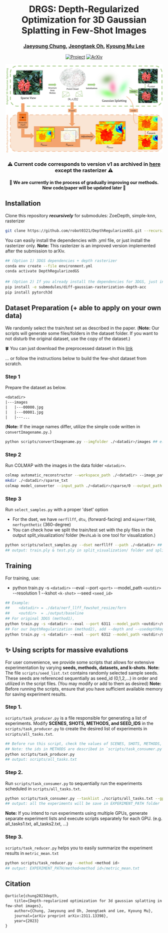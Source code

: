 <div align="center"> 

# DRGS: Depth-Regularized Optimization for 3D Gaussian Splatting in Few-Shot Images
### [Jaeyoung Chung](https://robot0321.github.io/), [Jeongtaek Oh](https://taekkii.github.io/), [Kyoung Mu Lee](https://cv.snu.ac.kr/index.php/~kmlee/)
  
[![Project](https://img.shields.io/badge/Project_Page-DRGS-green)](https://robot0321.github.io/DepthRegGS/index.html)
[![ArXiv](https://img.shields.io/badge/Arxiv-2311.13398-red)](https://arxiv.org/abs/2311.13398) 

![DRGSmethod](assets/mainfig.jpg)

### :warning: Current code corresponds to version v1 as archived in [here](https://arxiv.org/abs/2311.13398v1) except the rasterizer :warning:
#### :construction: We are currently in the process of gradually improving our methods. New code/paper will be updated later :construction: 

</div>

## Installation
Clone this repository ***recursively*** for submodules: ZoeDepth, simple-knn, rasterizer
~~~bash
git clone https://github.com/robot0321/DepthRegularizedGS.git --recursive
~~~

You can easily install the dependencies with .yml file, or just install the rasterizer only.
**Note:** This rasterizer is an improved version implemented after the submission to arXiv.
~~~bash
## (Option 1) 3DGS dependencies + depth rasterizer
conda env create --file environment.yml
conda activate DepthRegularizedGS

## (Option 2) If you already install the dependencies for 3DGS, just install the new (depth) rasterizer and pytorch3d
pip install -e submodules/diff-gaussian-rasterization-depth-acc
pip install pytorch3d
~~~


## Dataset Preparation (+ able to apply on your own data)
We randomly select the train/test set as described in the paper. 
(**Note:** Our scripts will generate some files/folders in the dataset folder. If you want to not disturb the original dataset, use the copy of the dataset.)

🍀 You can just download the preprocessed dataset in this [link](https://drive.google.com/file/d/1iJW4zfIXBAqQc87gdb4V1nPqw8UKBy98/view?usp=sharing)

... or follow the instructions below to build the few-shot dataset from scratch.

### Step 1
Prepare the dataset as below. 
```
<datadir>
|---images
|   |---00000.jpg
|   |---00001.jpg
|   |---...
```
(**Note:** If the image names differ, utilize the simple code written in `convertImagename.py.`)
~~~bash
python scripts/convertImagename.py --imgfolder ./<datadir>/images ## e.g. ./data/nerf_llff_fewshot_resize/fern/images
~~~

### Step 2
Run COLMAP with the images in the data folder `<datadir>`.
~~~bash
colmap automatic_reconstructor --workspace_path ./<datadir> --image_path ./<datadir>/images --camera_model SIMPLE_PINHOLE --single_camera 1 --dense 0 --num_threads 8
mkdir ./<datadir>/sparse_txt
colmap model_converter --input_path ./<datadir>/sparse/0 --output_path ./<datadir>/sparse_txt --output_type TXT
~~~

### Step 3
Run `select_samples.py` with a proper 'dset' option 
* For the dset, we have `nerfllff`, `dtu`, (forward-facing) and `mipnerf360`, `nerfsynthetic` (360-degree)
* You can check how we split the train/test set with the ply files in the output split_visualization/ folder (`MeshLab` is one tool for visualization.)
~~~bash
python scripts/select_samples.py --dset nerfllff --path ./<datadir> ## e.g ./data/nerf_llff_fewshot_resize/fern
## output: train.ply & test.ply in split_visualization/ folder and split_index.json
~~~


## Training
For training, use:
* python train.py -s `<datadir>` --eval --port `<port>` --model_path `<outdir>` --resolution 1 --kshot `<k-shot>` --seed `<seed_id>`
~~~bash
## Example: 
##    <datadir> = ./data/nerf_llff_fewshot_resize/fern
##    <outdir>  = ./output/baseline
## For original 3DGS (method1),
python train.py -s <datadir> --eval --port 6311 --model_path <outdir>/method1 --resolution 1 --kshot 5 --seed 3
## For our DepthRegularization (method2), add --depth and --usedepthReg arguments
python train.py -s <datadir> --eval --port 6312 --model_path <outdir>/method2 --resolution 1 --kshot 5 --seed 3 --depth --usedepthReg
~~~


## :sparkles: Using scripts for massive evalutions
For user convenience, we provide some scripts that allows for extensive experimentation by varying **seeds, methods, datasets, and k-shots**.
**Note:** The file `scripts/seed_list.txt` contains randomly selected sample seeds. These seeds are referenced sequentially as seed_id (0,1,2,...) in order and utilized in the script files. (You may modify or add to them as desired)
**Note:** Before running the scripts, ensure that you have sufficient available memory for saving experiment results.

### Step 1.
`scripts/task_producer.py` is a file responsible for generating a list of experiments. Modify **SCENES, SHOTS, METHODS, and SEED_IDS** in the `scripts/task_producer.py` to create the desired list of experiments in `scripts/all_tasks.txt`.
~~~bash
## Before run this script, check the values of SCENES, SHOTS, METHODS, and SEED_IDS in the script.
## Note: the ids in METHODS are described in `scripts/task_consumer.py` 
python scripts/task_producer.py
## output: scripts/all_tasks.txt
~~~

### Step 2.
Run `scripts/task_consumer.py` to sequentially run the experiments scheduled in `scripts/all_tasks.txt`.
~~~bash
python scripts/task_consumer.py --tasklist ./scripts/all_tasks.txt --gpu 0
## output: all the experiments will be save in EXPERIMENT_PATH folder 
~~~
**Note:** If you intend to run experiments using multiple GPUs, generate separate experiment lists and execute scripts separately for each GPU. (e.g. all_tasks1.txt, all_tasks2.txt, ...)

### Step 3.
`scripts/task_reducer.py` helps you to easily summarize the experiment results in `metric_mean.txt`
~~~bash
python scripts/task_reducer.py --method <method id>
## output: EXPERIMENT_PATH/method<method id>/metric_mean.txt
~~~

<section class="section" id="BibTeX">
  <div class="container is-max-desktop content">
    <h2 class="title">Citation</h2>
    <pre><code>@article{chung2023depth,
    title={Depth-regularized optimization for 3d gaussian splatting in few-shot images},
    author={Chung, Jaeyoung and Oh, Jeongtaek and Lee, Kyoung Mu},
    journal={arXiv preprint arXiv:2311.13398},
    year={2023}
}</code></pre>
  </div>
</section>
